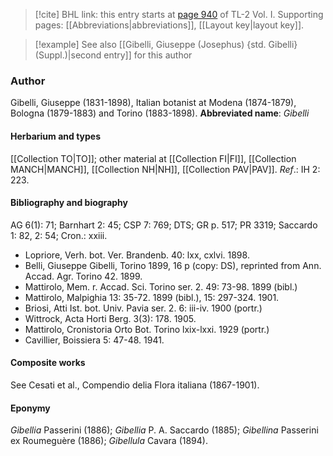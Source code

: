 > [!cite] BHL link: this entry starts at [page 940](https://www.biodiversitylibrary.org/page/33121071) of TL-2 Vol. I.
> Supporting pages: [[Abbreviations|abbreviations]], [[Layout key|layout key]].

> [!example] See also [[Gibelli, Giuseppe (Josephus) {std. Gibelli} (Suppl.)|second entry]] for this author

### Author

Gibelli, Giuseppe (1831-1898), Italian botanist at Modena (1874-1879), Bologna (1879-1883) and Torino (1883-1898). 
**Abbreviated name**: *Gibelli*

#### Herbarium and types

[[Collection TO|TO]]; other material at [[Collection FI|FI]], [[Collection MANCH|MANCH]], [[Collection NH|NH]], [[Collection PAV|PAV]].
*Ref*.: IH 2: 223.

#### Bibliography and biography

AG 6(1): 71; Barnhart 2: 45; CSP 7: 769; DTS; GR p. 517; PR 3319; Saccardo 1: 82, 2: 54; Cron.: xxiii.
- Lopriore, Verh. bot. Ver. Brandenb. 40: lxx, cxlvi. 1898.
- Belli, Giuseppe Gibelli, Torino 1899, 16 p (copy: DS), reprinted from Ann. Accad. Agr. Torino 42. 1899.
- Mattirolo, Mem. r. Accad. Sci. Torino ser. 2. 49: 73-98. 1899 (bibl.)
- Mattirolo, Malpighia 13: 35-72. 1899 (bibl.), 15: 297-324. 1901.
- Briosi, Atti Ist. bot. Univ. Pavia ser. 2. 6: iii-iv. 1900 (portr.)
- Wittrock, Acta Horti Berg. 3(3): 178. 1905.
- Mattirolo, Cronistoria Orto Bot. Torino lxix-lxxi. 1929 (portr.)
- Cavillier, Boissiera 5: 47-48. 1941.

#### Composite works

See Cesati et al., Compendio delia Flora italiana (1867-1901).

#### Eponymy

*Gibellia* Passerini (1886); *Gibellia* P. A. Saccardo (1885); *Gibellina* Passerini ex Roumeguère (1886); *Gibellula* Cavara (1894).


